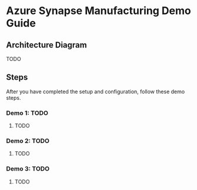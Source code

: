 # Azure Synapse Manufacturing Demo Guide

## Architecture Diagram

TODO

## Steps

After you have completed the setup and configuration, follow these demo steps.

### Demo 1: TODO

1. TODO

### Demo 2: TODO

1. TODO

### Demo 3: TODO

1. TODO

